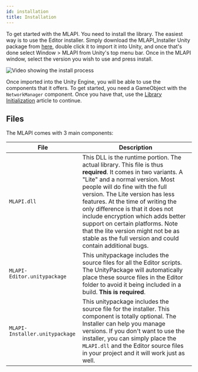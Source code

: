 ```yaml
---
id: installation
title: Installation
---
```


To get started with the MLAPI. You need to install the library. The easiest way is to use the Editor installer. Simply download the MLAPI_Installer Unity package from [here](https://github.com/Unity-Technologies/com.unity.multiplayer.mlapi/releases), double click it to import it into Unity, and once that's done select Window > MLAPI from Unity's top menu bar. Once in the MLAPI window, select the version you wish to use and press install.

![Video showing the install process](https://i.imgur.com/zN63DlJ.gif)

Once imported into the Unity Engine, you will be able to use the components that it offers. To get started, you need a GameObject with the `NetworkManager` component. Once you have that, use the [Library Initialization](library-initialization.md) article to continue.


## Files
The MLAPI comes with 3 main components:

| File | Description |
| -- | -- |
| `MLAPI.dll` | This DLL is the runtime portion. The actual library. This file is thus **required**. It comes in two variants. A "Lite" and a normal version. Most people will do fine with the full version. The Lite version has less features. At the time of writing the only difference is that it does not include encryption which adds better support on certain platforms. Note that the lite version might not be as stable as the full version and could contain additional bugs. |
| `MLAPI-Editor.unitypackage` | This unitypackage includes the source files for all the Editor scripts. The UnityPackage will automatically place these source files in the Editor folder to avoid it being included in a build. **This is required**. |
| `MLAPI-Installer.unitypackage` | This unitypackage includes the source file for the installer. This component is totally optional. The Installer can help you manage versions. If you don't want to use the installer, you can simply place the `MLAPI.dll` and the Editor source files in your project and it will work just as well. |
